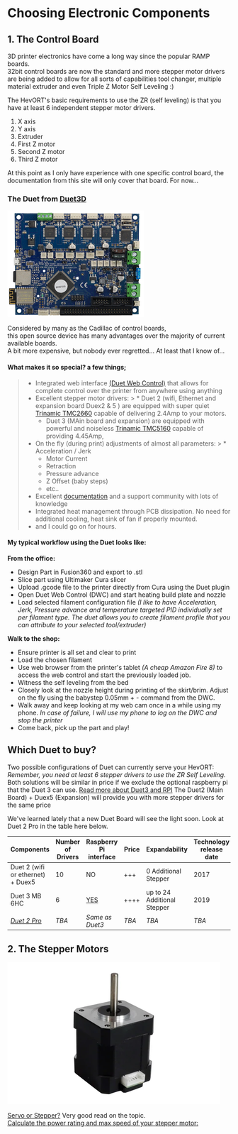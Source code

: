 # Choosing Electronic Components

## 1. The Control Board
3D printer electronics have come a long way since the popular RAMP boards.  
32bit control boards are now the standard and more stepper motor drivers are being added to allow for all sorts of capabilities tool changer, multiple material extruder and even Triple Z Motor Self Leveling :)

The HevORT's basic requirements to use the ZR (self leveling) is that you have at least 6 independent stepper motor drivers.
1. X axis
2. Y axis
3. Extruder
4. First Z motor
5. Second Z motor
6. Third Z motor

At this point as I only have experience with one specific control board, the documentation from this site will only cover that board. For now...

### The Duet from [Duet3D](https://duet3d.com/)

![Duet MCU](docs/assets/images/components/duetboard.png)

Considered by many as the Cadillac of control boards,  
this open source device has many advantages over the majority of current available boards.   
A bit more expensive, but nobody ever regretted... At least that I know of...

#### What makes it so special?  a few things;

> * Integrated web interface [(Duet Web Control)](https://docs.duet3d.com/en/User_manual/Reference/Duet_Web_Control_Manual) that allows for complete control over the printer from anywhere using anything
> * Excellent stepper motor drivers:
    >   * Duet 2 (wifi, Ethernet and expansion board Duex2 & 5 ) are equipped with super quiet [Trinamic TMC2660](https://www.trinamic.com/products/integrated-circuits/details/tmc2660-pa/) capable of delivering 2.4Amp to your motors.
>   * Duet 3 (MAin board and expansion) are equipped with powerful and noiseless [Trinamic TMC5160](https://www.trinamic.com/products/integrated-circuits/details/tmc5160/) capable of providing 4.45Amp,
> * On the fly (during print) adjustments of almost all parameters:
    >   * Acceleration / Jerk
>   * Motor Current
>   * Retraction
>   * Pressure advance
>   * Z Offset (baby steps)
>   * etc..
> * Excellent [documentation](https://docs.duet3d.com/) and a support community with lots of knowledge
> * Integrated heat management through PCB dissipation.  No need for additional cooling, heat sink of fan if properly mounted.
> * and I could go on for hours.

#### My typical workflow using the Duet looks like:

__From the office:__
* Design Part in Fusion360 and export to .stl
* Slice part using Ultimaker Cura slicer
* Upload .gcode file to the printer directly from Cura using the Duet plugin
* Open Duet Web Control (DWC) and start heating build plate and nozzle
* Load selected filament configuration file _(I like to have Acceleration, Jerk, Pressure advance and temperature targeted PID   individually set per filament type.  The duet allows you to create filament profile that you can attribute to your selected tool/extruder)_

__Walk to the shop:__
* Ensure printer is all set and clear to print
* Load the chosen filament
* Use web browser from the printer's tablet _(A cheap Amazon Fire 8)_ to access the web control and start the previously loaded job.
* Witness the self leveling from the bed
* Closely look at the nozzle height during printing of the skirt/brim.  Adjust on the fly using the babystep 0.05mm + -  command from   the DWC.
* Walk away and keep looking at my web cam once in a while using my phone.
  _In case of failure, I will use my phone to log on the DWC and stop the printer_
* Come back, pick up the part and play!

## Which Duet to buy?
Two possible configurations of Duet can currently serve your HevORT: _Remember, you need at least 6 stepper drivers to use the ZR Self Leveling._\
Both solutions will be similar in price if we exclude the optional raspberry pi that the Duet 3 can use.  [Read more about Duet3 and RPI](https://betrue3d.dk/rpi-and-duet-3-why-and-how/?fbclid=IwAR16IzLQhu4W4G6IMp81qFp3ousTRf1AjmVV-9iawk4osm4pF1tQDGAXfwg)
The Duet2 (Main Board) + Duex5 (Expansion) will provide you with more stepper drivers for the same price

We've learned lately that a new Duet Board will see the light soon.  Look at Duet 2 Pro in the table here below.

| Components                                                                                                                                                  | Number of Drivers | Raspberry Pi interface                                                                                                      | Price | Expandability               | Technology release date |
|-------------------------------------------------------------------------------------------------------------------------------------------------------------|-------------------|-----------------------------------------------------------------------------------------------------------------------------|-------|-----------------------------|-------------------------|
| Duet 2 (wifi or ethernet) + Duex5                                                                                                                           | 10                | NO                                                                                                                          | +++   | 0 Additional Stepper        | 2017                    |
| Duet 3 MB 6HC                                                                                                                                               | 6                 | [YES](https://betrue3d.dk/rpi-and-duet-3-why-and-how/?fbclid=IwAR16IzLQhu4W4G6IMp81qFp3ousTRf1AjmVV-9iawk4osm4pF1tQDGAXfwg) | ++++  | up to 24 Additional Stepper | 2019                    |
| [_Duet 2 Pro_](https://forum.duet3d.com/topic/16786/duet-2-pro-4-u/10?_=1592597785623&fbclid=IwAR15hDTJ40d1xfQxxkTIBQmrbcReVolsKxkBpS4tp2ly33M-Ao8jsITXew8) | _TBA_             | _Same as Duet3_                                                                                                             | _TBA_ | _TBA_                       | _TBA_                   |

## 2. The Stepper Motors
![E3D High Torque Stepper](docs/assets/images/components/e3dhightorque.png)

[Servo or Stepper?](https://www.amci.com/industrial-automation-resources/plc-automation-tutorials/stepper-vs-servo/)  Very good read on the topic.  
[Calculate the power rating and max speed of your stepper motor:](https://www.allaboutcircuits.com/tools/stepper-motor-calculator/)